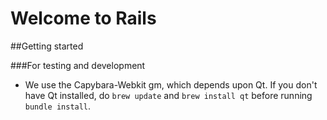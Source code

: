 # Welcome to Rails


##Getting started

###For testing and development

* We use the Capybara-Webkit gm, which depends upon Qt. If you don't have Qt installed,
do `brew update` and `brew install qt` before running `bundle install`.
